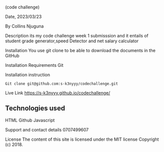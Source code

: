 (code challenge)

 Date, 2023/03/23

By Collins Njuguna

 Description
its my code challenge week 1 submisssion and it entails of student grade generator,speed Detector and net salary calculator

Installation
You use git clone to be able to download the documents in the GitHub

Installation Requirements
Git

Installation instruction
```
Git clone git@github.com:s-k3nyyy/codechallenge.git

```

 Live Link
 https://s-k3nyyy.github.io/codechallenge/

## Technologies used
HTML
Github
Javascript

 Support and contact details
0707499607

License
The content of this site is licensed under the MIT license
Copyright (c) 2018.




